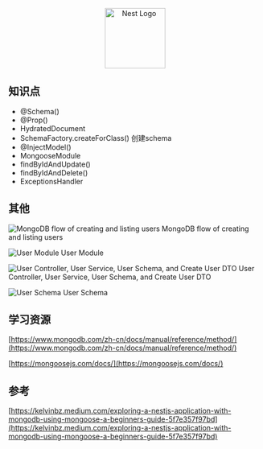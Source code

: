 <p align="center">
  <a href="http://nestjs.com/" target="blank"><img src="https://nestjs.com/img/logo-small.svg" width="120" alt="Nest Logo" /></a>
</p>

## 知识点
- @Schema()
- @Prop()
- HydratedDocument
- SchemaFactory.createForClass() 创建schema
- @InjectModel()
- MongooseModule
- findByIdAndUpdate()
- findByIdAndDelete()
- ExceptionsHandler

## 其他
![MongoDB flow of creating and listing users](https://miro.medium.com/v2/resize:fit:1400/format:webp/1*PbtUHc79z7lTefJtQ-p-yw.png "MongoDB flow of creating and listing users")
MongoDB flow of creating and listing users

![User Module](https://miro.medium.com/v2/resize:fit:1400/format:webp/1*aCkT3uzgKaLiwH06s6aqeQ.png "User Module")
User Module

![User Controller, User Service, User Schema, and Create User DTO ](https://miro.medium.com/v2/resize:fit:1400/format:webp/1*WTFi_OdDEVqsMf5sCbeHVQ.png "User Controller, User Service, User Schema, and Create User DTO")
User Controller, User Service, User Schema, and Create User DTO

![User Schema](https://miro.medium.com/v2/resize:fit:1400/format:webp/1*QcpsGmlb-xGbJkytJ5VBWg.png "User Schema")
User Schema

## 学习资源
[https://www.mongodb.com/zh-cn/docs/manual/reference/method/](https://www.mongodb.com/zh-cn/docs/manual/reference/method/)

[https://mongoosejs.com/docs/](https://mongoosejs.com/docs/)

## 参考
[https://kelvinbz.medium.com/exploring-a-nestjs-application-with-mongodb-using-mongoose-a-beginners-guide-5f7e357f97bd](https://kelvinbz.medium.com/exploring-a-nestjs-application-with-mongodb-using-mongoose-a-beginners-guide-5f7e357f97bd)
